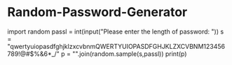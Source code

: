 # Random-Password-Generator

import random
passl = int(input("Please enter the length of password: "))
s = "qwertyuiopasdfghjklzxcvbnmQWERTYUIOPASDFGHJKLZXCVBNM123456789!@#$%&6*_/"
p = "".join(random.sample(s,passl))
print(p)           
